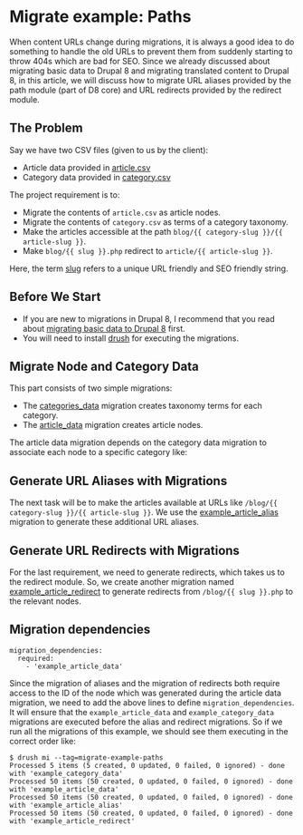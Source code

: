 # Migrate example: Paths

When content URLs change during migrations, it is always a good idea to do something to handle the old URLs to prevent them from suddenly starting to throw 404s which are bad for SEO. Since we already discussed about migrating basic data to Drupal 8 and migrating translated content to Drupal 8, in this article, we will discuss how to migrate URL aliases provided by the path module (part of D8 core) and URL redirects provided by the redirect module.

## The Problem

Say we have two CSV files (given to us by the client):

* Article data provided in [article.csv](import/article.csv)
* Category data provided in [category.csv](import/category.csv)

The project requirement is to:

* Migrate the contents of `article.csv` as article nodes.
* Migrate the contents of `category.csv` as terms of a category taxonomy.
* Make the articles accessible at the path `blog/{{ category-slug }}/{{ article-slug }}`.
* Make `blog/{{ slug }}.php` redirect to `article/{{ article-slug }}`.

Here, the term [slug](https://en.wikipedia.org/wiki/Semantic_URL#Slug) refers to a unique URL friendly and SEO friendly string.

## Before We Start

* If you are new to migrations in Drupal 8, I recommend that you read about [migrating basic data to Drupal 8](https://evolvingweb.ca/blog/drupal-8-migration-migrating-basic-data-part-1) first.
* You will need to install [drush](http://www.drush.org/en/master/) for executing the migrations.

## Migrate Node and Category Data

This part consists of two simple migrations:

* The [categories_data](config/install/migrate_plus.migration.example_category_data.yml) migration creates taxonomy terms for each category.
* The [article_data](config/install/migrate_plus.migration.example_article_data.yml) migration creates article nodes.

The article data migration depends on the category data migration to associate each node to a specific category like:

## Generate URL Aliases with Migrations

The next task will be to make the articles available at URLs like `/blog/{{ category-slug }}/{{ article-slug }}`. We use the [example_article_alias](config/install/migrate_plus.migration.example_article_alias.yml) migration to generate these additional URL aliases.

## Generate URL Redirects with Migrations

For the last requirement, we need to generate redirects, which takes us to the redirect module. So, we create another migration named [example_article_redirect](config/install/migrate_plus.migration.example_article_redirect.yml) to generate redirects from `/blog/{{ slug }}.php` to the relevant nodes.

## Migration dependencies

    migration_dependencies:
      required:
        - 'example_article_data'

Since the migration of aliases and the migration of redirects both require access to the ID of the node which was generated during the article data migration, we need to add the above lines to define `migration_dependencies`. It will ensure that the `example_article_data` and `example_category_data` migrations are executed before the alias and redirect migrations. So if we run all the migrations of this example, we should see them executing in the correct order like:

    $ drush mi --tag=migrate-example-paths
    Processed 5 items (5 created, 0 updated, 0 failed, 0 ignored) - done with 'example_category_data'
    Processed 50 items (50 created, 0 updated, 0 failed, 0 ignored) - done with 'example_article_data'
    Processed 50 items (50 created, 0 updated, 0 failed, 0 ignored) - done with 'example_article_alias'
    Processed 50 items (50 created, 0 updated, 0 failed, 0 ignored) - done with 'example_article_redirect'
